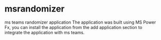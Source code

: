 # msrandomizer
ms teams randomizer application
The application was built using MS Power Fx, you can install the application from the add application section to integrate the application with ms teams.
